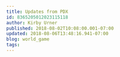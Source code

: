 ```yaml
---
title: Updates from PDX
id: 8365205012023115118
author: Kirby Urner
published: 2018-08-02T10:08:00.001-07:00
updated: 2018-08-06T13:48:16.941-07:00
blog: world_game
tags: 
---
```


